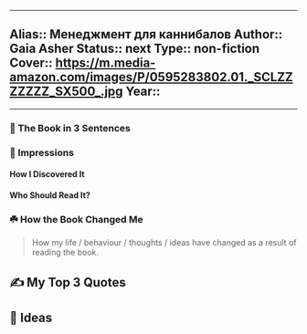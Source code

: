 
---
Alias:: Менеджмент для каннибалов
Author:: Gaia Asher
Status:: next
Type:: non-fiction
Cover:: https://m.media-amazon.com/images/P/0595283802.01._SCLZZZZZZZ_SX500_.jpg
Year::
---

---

### 🚀 The Book in 3 Sentences

### 🎨 Impressions

#### How I Discovered It

#### Who Should Read It?

### ☘️ How the Book Changed Me

> How my life / behaviour / thoughts / ideas have changed as a result of reading the book.

## ✍️ My Top 3 Quotes

## 📒 Ideas